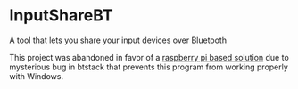 # InputShareBT

A tool that lets you share your input devices over Bluetooth

This project was abandoned in favor of a [raspberry pi based solution](https://github.com/sidit77/InputShareUSB) due to mysterious bug in btstack that prevents this program from working properly with Windows.
